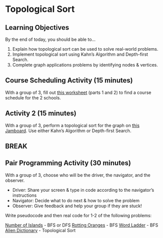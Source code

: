 # Topological Sort

## Learning Objectives

By the end of today, you should be able to...

1. Explain how topological sort can be used to solve real-world problems.
1. Implement topological sort using Kahn’s Algorithm and Depth-first Search.
1. Complete graph applications problems by identifying nodes & vertices.

## Course Scheduling Activity (15 minutes)

With a group of 3, fill out [this worksheet](https://docs.google.com/document/d/1c8di9nzsR3Pv32VULs9qhmMZ_GwcF1f8gf_zh5_LDqM/edit?usp=sharing) (parts 1 and 2) to find a course schedule for the 2 schools.

## Activity 2 (15 minutes)

With a group of 3, perform a topological sort for the graph on [this Jamboard](https://jamboard.google.com/d/1dvv2ckWWwFzhB9t2JOuJwPNi9mhTzHl-TOm3ta2o1yM/edit?usp=sharing). Use either Kahn’s Algorithm or Depth-first Search.

## BREAK

## Pair Programming Activity (30 minutes)

With a group of 3, choose who will be the driver, the navigator, and the observer.

- Driver: Share your screen & type in code according to the navigator’s instructions
- Navigator: Decide what to do next & how to solve the problem
- Observer: Give feedback and help your group if they are stuck!

Write pseudocode and then real code for 1-2 of the following problems:

[Number of Islands](https://leetcode.com/problems/number-of-islands/) - BFS or DFS
[Rotting Oranges](https://leetcode.com/problems/rotting-oranges/) - BFS
[Word Ladder](https://leetcode.com/problems/word-ladder/) - BFS
[Alien Dictionary](https://leetcode.com/problems/alien-dictionary/) - Topological Sort

